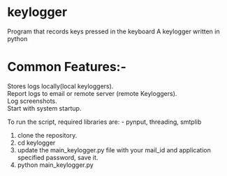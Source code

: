 # keylogger
  Program that records keys pressed in the keyboard
  A keylogger written in python
# Common Features:-
  Stores logs locally(local keyloggers).\
  Report logs to email or remote server (remote Keyloggers).\
  Log screenshots.\
  Start with system startup.

  To run the script,
  required libraries are: -
  pynput, threading, smtplib

  1) clone the repository.
  2) cd keylogger
  3) update the main_keylogger.py file with your mail_id and application specified password, save it.
  4) python main_keylogger.py
